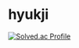 # hyukji

[![Solved.ac Profile](http://mazassumnida.wtf/api/generate_badge?boj=hyukji)](https://solved.ac/hyukji)
